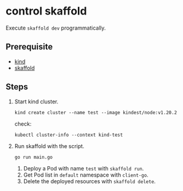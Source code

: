 # control skaffold

Execute `skaffold dev` programmatically.

## Prerequisite

- [kind](https://kind.sigs.k8s.io/)
- [skaffold](https://skaffold.dev/)

## Steps

1. Start kind cluster.

    ```
    kind create cluster --name test --image kindest/node:v1.20.2
    ```

    check:

    ```
    kubectl cluster-info --context kind-test
    ```

1. Run skaffold with the script.

    ```
    go run main.go
    ```

    1. Deploy a Pod with name `test` with `skaffold run`.
    1. Get Pod list in `default` namespace with `client-go`.
    1. Delete the deployed resources with `skaffold delete`.
